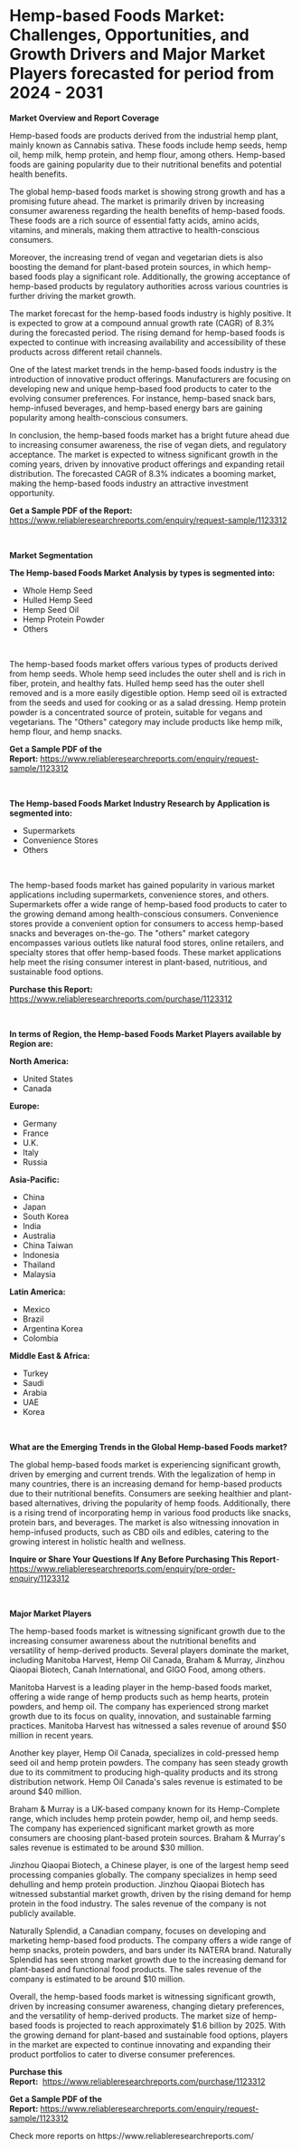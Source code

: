 <p><h1>Hemp-based Foods Market: Challenges, Opportunities, and Growth Drivers and Major Market Players forecasted for period from 2024 - 2031</h1></p><p><strong>Market Overview and Report Coverage</strong></p>
<p><p>Hemp-based foods are products derived from the industrial hemp plant, mainly known as Cannabis sativa. These foods include hemp seeds, hemp oil, hemp milk, hemp protein, and hemp flour, among others. Hemp-based foods are gaining popularity due to their nutritional benefits and potential health benefits.</p><p>The global hemp-based foods market is showing strong growth and has a promising future ahead. The market is primarily driven by increasing consumer awareness regarding the health benefits of hemp-based foods. These foods are a rich source of essential fatty acids, amino acids, vitamins, and minerals, making them attractive to health-conscious consumers.</p><p>Moreover, the increasing trend of vegan and vegetarian diets is also boosting the demand for plant-based protein sources, in which hemp-based foods play a significant role. Additionally, the growing acceptance of hemp-based products by regulatory authorities across various countries is further driving the market growth.</p><p>The market forecast for the hemp-based foods industry is highly positive. It is expected to grow at a compound annual growth rate (CAGR) of 8.3% during the forecasted period. The rising demand for hemp-based foods is expected to continue with increasing availability and accessibility of these products across different retail channels.</p><p>One of the latest market trends in the hemp-based foods industry is the introduction of innovative product offerings. Manufacturers are focusing on developing new and unique hemp-based food products to cater to the evolving consumer preferences. For instance, hemp-based snack bars, hemp-infused beverages, and hemp-based energy bars are gaining popularity among health-conscious consumers.</p><p>In conclusion, the hemp-based foods market has a bright future ahead due to increasing consumer awareness, the rise of vegan diets, and regulatory acceptance. The market is expected to witness significant growth in the coming years, driven by innovative product offerings and expanding retail distribution. The forecasted CAGR of 8.3% indicates a booming market, making the hemp-based foods industry an attractive investment opportunity.</p></p>
<p><strong>Get a Sample PDF of the Report:</strong> <a href="https://www.reliableresearchreports.com/enquiry/request-sample/1123312">https://www.reliableresearchreports.com/enquiry/request-sample/1123312</a></p>
<p>&nbsp;</p>
<p><strong>Market Segmentation</strong></p>
<p><strong>The Hemp-based Foods Market Analysis by types is segmented into:</strong></p>
<p><ul><li>Whole Hemp Seed</li><li>Hulled Hemp Seed</li><li>Hemp Seed Oil</li><li>Hemp Protein Powder</li><li>Others</li></ul></p>
<p>&nbsp;</p>
<p><p>The hemp-based foods market offers various types of products derived from hemp seeds. Whole hemp seed includes the outer shell and is rich in fiber, protein, and healthy fats. Hulled hemp seed has the outer shell removed and is a more easily digestible option. Hemp seed oil is extracted from the seeds and used for cooking or as a salad dressing. Hemp protein powder is a concentrated source of protein, suitable for vegans and vegetarians. The "Others" category may include products like hemp milk, hemp flour, and hemp snacks.</p></p>
<p><strong>Get a Sample PDF of the Report:</strong>&nbsp;<a href="https://www.reliableresearchreports.com/enquiry/request-sample/1123312">https://www.reliableresearchreports.com/enquiry/request-sample/1123312</a></p>
<p>&nbsp;</p>
<p><strong>The Hemp-based Foods Market Industry Research by Application is segmented into:</strong></p>
<p><ul><li>Supermarkets</li><li>Convenience Stores</li><li>Others</li></ul></p>
<p>&nbsp;</p>
<p><p>The hemp-based foods market has gained popularity in various market applications including supermarkets, convenience stores, and others. Supermarkets offer a wide range of hemp-based food products to cater to the growing demand among health-conscious consumers. Convenience stores provide a convenient option for consumers to access hemp-based snacks and beverages on-the-go. The "others" market category encompasses various outlets like natural food stores, online retailers, and specialty stores that offer hemp-based foods. These market applications help meet the rising consumer interest in plant-based, nutritious, and sustainable food options.</p></p>
<p><strong>Purchase this Report:</strong>&nbsp; <a href="https://www.reliableresearchreports.com/purchase/1123312">https://www.reliableresearchreports.com/purchase/1123312</a></p>
<p>&nbsp;</p>
<p><strong>In terms of Region, the Hemp-based Foods Market Players available by Region are:</strong></p>
<p>
    <p> <strong> North America: </strong>
        <ul>
            <li>United States</li>
            <li>Canada</li>
        </ul>
        </p> 
    <p> <strong> Europe: </strong>
        <ul>
            <li>Germany</li>
            <li>France</li>
            <li>U.K.</li>
            <li>Italy</li>
            <li>Russia</li>
        </ul>
        </p> 
    <p> <strong> Asia-Pacific: </strong>
        <ul>
            <li>China</li>
            <li>Japan</li>
            <li>South Korea</li>
            <li>India</li>
            <li>Australia</li>
            <li>China Taiwan</li>
            <li>Indonesia</li>
            <li>Thailand</li>
            <li>Malaysia</li>
        </ul>
        </p> 
    <p> <strong> Latin America: </strong>
        <ul>
            <li>Mexico</li>
            <li>Brazil</li>
            <li>Argentina Korea</li>
            <li>Colombia</li>
        </ul>
        </p> 
    <p> <strong> Middle East & Africa: </strong>
        <ul>
            <li>Turkey</li>
            <li>Saudi</li>
            <li>Arabia</li>
            <li>UAE</li>
            <li>Korea</li>
        </ul>
    </p>
    </p>
<p>&nbsp;</p>
<p><strong>What are the Emerging Trends in the Global Hemp-based Foods market?</strong></p>
<p><p>The global hemp-based foods market is experiencing significant growth, driven by emerging and current trends. With the legalization of hemp in many countries, there is an increasing demand for hemp-based products due to their nutritional benefits. Consumers are seeking healthier and plant-based alternatives, driving the popularity of hemp foods. Additionally, there is a rising trend of incorporating hemp in various food products like snacks, protein bars, and beverages. The market is also witnessing innovation in hemp-infused products, such as CBD oils and edibles, catering to the growing interest in holistic health and wellness.</p></p>
<p><strong>Inquire or Share Your Questions If Any Before Purchasing This Report</strong>- <a href="https://www.reliableresearchreports.com/enquiry/pre-order-enquiry/1123312">https://www.reliableresearchreports.com/enquiry/pre-order-enquiry/1123312</a></p>
<p>&nbsp;</p>
<p><strong>Major Market Players</strong></p>
<p><p>The hemp-based foods market is witnessing significant growth due to the increasing consumer awareness about the nutritional benefits and versatility of hemp-derived products. Several players dominate the market, including Manitoba Harvest, Hemp Oil Canada, Braham & Murray, Jinzhou Qiaopai Biotech, Canah International, and GIGO Food, among others.</p><p>Manitoba Harvest is a leading player in the hemp-based foods market, offering a wide range of hemp products such as hemp hearts, protein powders, and hemp oil. The company has experienced strong market growth due to its focus on quality, innovation, and sustainable farming practices. Manitoba Harvest has witnessed a sales revenue of around $50 million in recent years.</p><p>Another key player, Hemp Oil Canada, specializes in cold-pressed hemp seed oil and hemp protein powders. The company has seen steady growth due to its commitment to producing high-quality products and its strong distribution network. Hemp Oil Canada's sales revenue is estimated to be around $40 million.</p><p>Braham & Murray is a UK-based company known for its Hemp-Complete range, which includes hemp protein powder, hemp oil, and hemp seeds. The company has experienced significant market growth as more consumers are choosing plant-based protein sources. Braham & Murray's sales revenue is estimated to be around $30 million.</p><p>Jinzhou Qiaopai Biotech, a Chinese player, is one of the largest hemp seed processing companies globally. The company specializes in hemp seed dehulling and hemp protein production. Jinzhou Qiaopai Biotech has witnessed substantial market growth, driven by the rising demand for hemp protein in the food industry. The sales revenue of the company is not publicly available.</p><p>Naturally Splendid, a Canadian company, focuses on developing and marketing hemp-based food products. The company offers a wide range of hemp snacks, protein powders, and bars under its NATERA brand. Naturally Splendid has seen strong market growth due to the increasing demand for plant-based and functional food products. The sales revenue of the company is estimated to be around $10 million.</p><p>Overall, the hemp-based foods market is witnessing significant growth, driven by increasing consumer awareness, changing dietary preferences, and the versatility of hemp-derived products. The market size of hemp-based foods is projected to reach approximately $1.6 billion by 2025. With the growing demand for plant-based and sustainable food options, players in the market are expected to continue innovating and expanding their product portfolios to cater to diverse consumer preferences.</p></p>
<p><strong>Purchase this Report:</strong>&nbsp;&nbsp;<a href="https://www.reliableresearchreports.com/purchase/1123312">https://www.reliableresearchreports.com/purchase/1123312</a></p>
<p></p>
<p><strong>Get a Sample PDF of the Report:</strong>&nbsp;<a href="https://www.reliableresearchreports.com/enquiry/request-sample/1123312">https://www.reliableresearchreports.com/enquiry/request-sample/1123312</a></p>
<p>Check more reports on https://www.reliableresearchreports.com/</p>